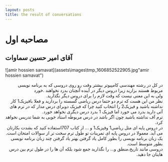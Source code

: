 ```yaml
---
layout: posts
title: the result of conversations
--- 
```


# مصاحبه اول
## آقای امیر حسین سماوات
![amir hossien samavat](assets\images\tmp_1606852522905.jpg"amir hossien samavat")
<div dir="rtl">
    در کل در رشته مهندسی کامپیوتر بیشتر وقت رو روی دروسی که به برنامه نویسی  مربوط هستند بزارید زیرا دروس دیگر در آینده آنچنان بدرد نخواهند
    .خورد
    <br>ولی به این معنی نیست که وقت لازم را برای دروس دیگر نگذارید.
    <br>نظر من این هست که ترم دو حتما درس ریاضی گسسته را بردارید و فعلا بافیزیک1 کار نداشته باشید و فیزیک2  را انتخاب کنید چرا که فیزیک دوبرای درس مدار که در ترم های آتی دارید بدرد می خورد اما فیزیک 1 بدرد درس دیگری نخواهد خورد.
    <br>ترم آف نداشته باشید چون اگر باشد در درس مربوطه استاد خوبی به شما تدریس نخواهد کرد.
    <br>در دروس پایه ای مثل ریاضی1 وفیزیک1 و ... از کتاب 707استفاده کنید که بشدت بکارتان می آید. معمولا در دروس پایه ای تمرینات تو طول ترم سخت  تر از سوالات امتحان است.
    <br>یک زبان برنامه نویسی را بطور کامل یاد گرفتن بهتر یاد گرفتن چند زبان برنامه نویسی بطور متوسط است.
    <br>دروسی مانند تاریخ،منطق و... را نگذارید جمع شود بلکه آن ها را در طول ترم بین درس هایتان جا دهید.
</div>

